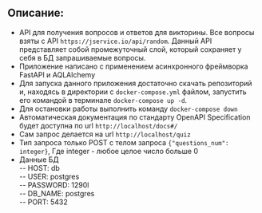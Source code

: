 ## Описание: 
- API для получения вопросов и ответов для викторины. Все вопросы взяты с API `https://jservice.io/api/random`. Данный API представляет собой промежуточный слой, который сохраняет у себя в БД запрашиваемые вопросы.  
- Приложение написано с применением асинхронного фреймворка FastAPI и AQLAlchemy
- Для запуска данного приложения достаточно скачать репозиторий и, находясь в директории с `docker-compose.yml` файлом, запустить его командой в терминале `docker-compose up -d`.
- Для остановки работы выполнить команду `docker-compose down`     
- Автоматическая документация по стандарту OpenAPI Specification будет доступна по url `http://localhost/docs#/`   
- Сам запрос делается на url `http://localhost/quiz`
- Тип запроса только POST с телом запроса `{"questions_num": integer}`, Где integer - любое целое число больше 0
- Данные БД  
-- HOST: db  
-- USER: postgres  
-- PASSWORD: 1290l  
-- DB_NAME: postgres  
-- PORT: 5432  
